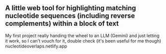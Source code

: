 ## A little web tool for highlighting matching nucleotide sequences (including reverse complements) within a block of text
My first project really handing the wheel to an LLM (Gemini) and just letting it work, so I can't vouch for it, double check (it's been useful for me though)
nucleotideoverlaps.netlify.app